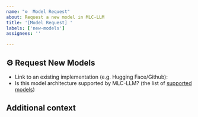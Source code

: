 ```yaml
---
name: "️️⚙️  Model Request"
about: Request a new model in MLC-LLM
title: '[Model Request] '
labels: ['new-models']
assignees: ''

---
```


## ⚙️  Request New Models

- Link to an existing implementation (e.g. Hugging Face/Github): <!-- Link to the model -->
- Is this model architecture supported by MLC-LLM? (the list of [supported models](https://mlc.ai/mlc-llm/docs/model-prebuilts.html#off-the-shelf-models)) <!-- Yes/No -->

## Additional context

<!-- Add any other context that you think would be helpful for the community to add this model -->
